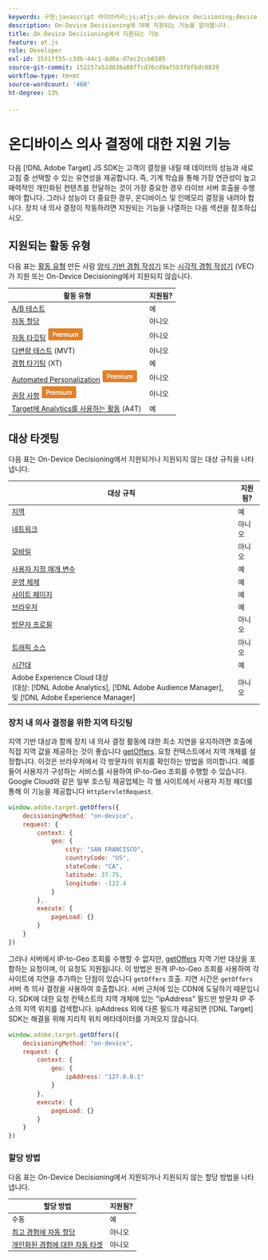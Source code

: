 ```yaml
---
keywords: 구현;javascript 라이브러리;js;atjs;on-device decisioning;device decisioning;지원되는 기능
description: On-Device Decisioning에 대해 지원되는 기능을 알아봅니다.
title: On-Device Decisioning에서 지원되는 기능
feature: at.js
role: Developer
exl-id: 3531ff55-c3db-44c1-8d0a-d7ec2ccb6505
source-git-commit: 152257a52d836a88ffcd76cd9af5b3fbfbdc0839
workflow-type: tm+mt
source-wordcount: '460'
ht-degree: 13%

---
```


# 온디바이스 의사 결정에 대한 지원 기능

다음 [!DNL Adobe Target] JS SDK는 고객이 결정을 내릴 때 데이터의 성능과 새로 고침 중 선택할 수 있는 유연성을 제공합니다. 즉, 기계 학습을 통해 가장 연관성이 높고 매력적인 개인화된 컨텐츠를 전달하는 것이 가장 중요한 경우 라이브 서버 호출을 수행해야 합니다. 그러나 성능이 더 중요한 경우, 온디바이스 및 인메모리 결정을 내려야 합니다. 장치 내 의사 결정이 작동하려면 지원되는 기능을 나열하는 다음 섹션을 참조하십시오.

## 지원되는 활동 유형

다음 표는 [활동 유형](/help/main/c-activities/target-activities-guide.md) 만든 사람 [양식 기반 경험 작성기](/help/main/c-experiences/form-experience-composer.md) 또는 [시각적 경험 작성기](/help/main/c-experiences/c-visual-experience-composer/visual-experience-composer.md) (VEC)가 지원 또는 On-Device Decisioning에서 지원되지 않습니다.

| 활동 유형 | 지원됨? |
| --- | --- |
| [A/B 테스트](/help/main/c-activities/t-test-ab/test-ab.md) | 예 |
| [자동 할당](/help/main/c-activities/automated-traffic-allocation/automated-traffic-allocation.md) | 아니오 |
| [자동 타깃팅](/help/main/c-activities/auto-target/auto-target-to-optimize.md) ![프리미엄](/help/main/assets/premium.png) | 아니오 |
| [다변량 테스트](/help/main/c-activities/c-multivariate-testing/multivariate-testing.md) (MVT) | 아니오 |
| [경험 타기팅](/help/main/c-activities/t-experience-target/experience-target.md) (XT) | 예 |
| [Automated Personalization](/help/main/c-activities/t-automated-personalization/automated-personalization.md) ![Premium](/help/main/assets/premium.png) | 아니오 |
| [권장 사항](/help/main/c-recommendations/recommendations.md) ![프리미엄](/help/main/assets/premium.png) | 아니오 |
| [Target에 Analytics를 사용하는 활동](/help/main/c-integrating-target-with-mac/a4t/a4t.md) (A4T) | 예 |

## 대상 타겟팅

다음 표는 On-Device Decisioning에서 지원되거나 지원되지 않는 대상 규칙을 나타냅니다.

| 대상 규칙 | 지원됨? |
| --- | --- |
| [지역](/help/main/c-target/c-audiences/c-target-rules/geo.md) | 예 |
| [네트워크](/help/main/c-target/c-audiences/c-target-rules/network.md) | 아니오 |
| [모바일](/help/main/c-target/c-audiences/c-target-rules/mobile.md) | 아니오 |
| [사용자 지정 매개 변수](/help/main/c-target/c-audiences/c-target-rules/custom-parameters.md) | 예 |
| [운영 체제](/help/main/c-target/c-audiences/c-target-rules/operating-system.md) | 예 |
| [사이트 페이지](/help/main/c-target/c-audiences/c-target-rules/site-pages.md) | 예 |
| [브라우저](/help/main/c-target/c-audiences/c-target-rules/browser.md) | 예 |
| [방문자 프로필](/help/main/c-target/c-audiences/c-target-rules/visitor-profile.md) | 아니오 |
| [트래픽 소스](/help/main/c-target/c-audiences/c-target-rules/traffic-sources.md) | 아니오 |
| [시간대](/help/main/c-target/c-audiences/c-target-rules/time-frame.md) | 예 |
| Adobe Experience Cloud 대상<br>(대상: [!DNL Adobe Analytics], [!DNL Adobe Audience Manager], 및 [!DNL Adobe Experience Manager] | 아니오 |

### 장치 내 의사 결정을 위한 지역 타깃팅

지역 기반 대상과 함께 장치 내 의사 결정 활동에 대한 최소 지연을 유지하려면 호출에 직접 지역 값을 제공하는 것이 좋습니다 [getOffers](/help/main/c-implementing-target/c-implementing-target-for-client-side-web/adobe-target-getoffers-atjs-2.md). 요청 컨텍스트에서 지역 개체를 설정합니다. 이것은 브라우저에서 각 방문자의 위치를 확인하는 방법을 의미합니다. 예를 들어 사용자가 구성하는 서비스를 사용하여 IP-to-Geo 조회를 수행할 수 있습니다. Google Cloud와 같은 일부 호스팅 제공업체는 각 웹 사이트에서 사용자 지정 헤더를 통해 이 기능을 제공합니다 `HttpServletRequest`.

```javascript
window.adobe.target.getOffers({ 
	decisioningMethod: "on-device", 
	request: { 
		context: { 
			geo: { 
				city: "SAN FRANCISCO", 
				countryCode: "US", 
				stateCode: "CA", 
				latitude: 37.75, 
				longitude: -122.4 
			} 
		}, 
		execute: { 
			pageLoad: {} 
		} 
	} 
})
```

그러나 서버에서 IP-to-Geo 조회를 수행할 수 없지만, [getOffers](/help/main/c-implementing-target/c-implementing-target-for-client-side-web/adobe-target-getoffers-atjs-2.md) 지역 기반 대상을 포함하는 요청이며, 이 요청도 지원됩니다. 이 방법은 원격 IP-to-Geo 조회를 사용하여 각 사이트에 지연을 추가하는 단점이 있습니다 `getOffers` 호출. 지연 시간은 `getOffers` 서버 측 의사 결정을 사용하여 호출합니다. 서버 근처에 있는 CDN에 도달하기 때문입니다. SDK에 대한 요청 컨텍스트의 지역 개체에 있는 &quot;ipAddress&quot; 필드만 방문자 IP 주소의 지역 위치를 검색합니다. ipAddress 외에 다른 필드가 제공되면 [!DNL Target] SDK는 해결을 위해 지리적 위치 메타데이터를 가져오지 않습니다.

```javascript
window.adobe.target.getOffers({ 
	decisioningMethod: "on-device", 
	request: { 
		context: { 
			geo: { 
				ipAddress: "127.0.0.1" 
			} 
		}, 
		execute: { 
			pageLoad: {} 
		} 
	} 
})
```

### 할당 방법

다음 표는 On-Device Decisioning에서 지원되거나 지원되지 않는 할당 방법을 나타냅니다.

| 할당 방법 | 지원됨? |
| --- | --- |
| 수동 | 예 |
| [최고 경험에 자동 할당](/help/main/c-activities/automated-traffic-allocation/automated-traffic-allocation.md) | 아니오 |
| [개인화된 경험에 대한 자동 타겟](/help/main/c-activities/auto-target/auto-target-to-optimize.md) | 아니오 |
